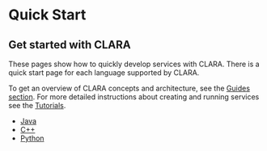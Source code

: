 # Quick Start

## Get started with CLARA

These pages show how to quickly develop services with CLARA.
There is a quick start page for each language supported by CLARA.

To get an overview of CLARA concepts and architecture, see the
[Guides section](../guides/).
For more detailed instructions about creating and running services
see the [Tutorials](../tutorials/).

* [Java](java.md)
* [C++](cpp.md)
* [Python](python.md)
